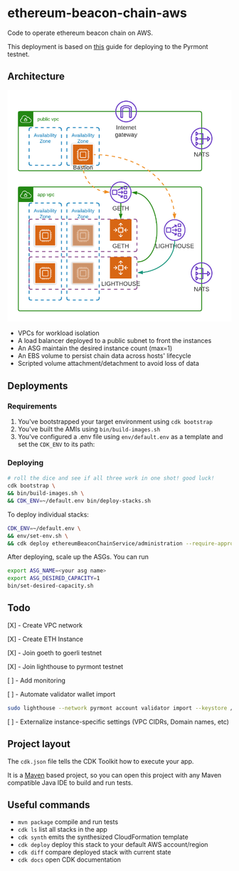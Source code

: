 # ethereum-beacon-chain-aws
Code to operate ethereum beacon chain on AWS.  

This deployment is based on [this](https://someresat.medium.com/guide-to-staking-on-ethereum-2-0-ubuntu-pyrmont-lighthouse-a634d3b87393) guide for deploying to the Pyrmont testnet.

## Architecture

![Ethereum Beacon Chain Service](docs/Ethereum_Beacon_Chain_Service.png)

- VPCs for workload isolation
- A load balancer deployed to a public subnet to front the instances
- An ASG maintain the desired instance count (max=1)
- An EBS volume to persist chain data across hosts' lifecycle
- Scripted volume attachment/detachment to avoid loss of data

## Deployments
### Requirements
1. You've bootstrapped your target environment using `cdk bootstrap`
2. You've built the AMIs using `bin/build-images.sh`
3. You've configured a .env file using `env/default.env` as a template and set the `CDK_ENV` to its path:

### Deploying
```bash
# roll the dice and see if all three work in one shot! good luck!
cdk bootstrap \
&& bin/build-images.sh \
&& CDK_ENV=~/default.env bin/deploy-stacks.sh
```

To deploy individual stacks:
```bash
CDK_ENV=~/default.env \
&& env/set-env.sh \
&& cdk deploy ethereumBeaconChainService/administration --require-approval never
```

After deploying, scale up the ASGs.  You can run 
```bash
export ASG_NAME=<your asg name> 
export ASG_DESIRED_CAPACITY=1 
bin/set-desired-capacity.sh
```
## Todo

[X] - Create VPC network

[X] - Create ETH Instance

[X] - Join goeth to goerli testnet

[X] - Join lighthouse to pyrmont testnet

[ ] - Add monitoring

[ ] - Automate validator wallet import
```bash
sudo lighthouse --network pyrmont account validator import --keystore /home/ubuntu/validator_keys/keystore.json --datadir /var/lib/lighthouse
```
[ ] - Externalize instance-specific settings (VPC CIDRs, Domain names, etc)

## Project layout

The `cdk.json` file tells the CDK Toolkit how to execute your app.

It is a [Maven](https://maven.apache.org/) based project, so you can open this project with any Maven compatible Java IDE to build and run tests.

## Useful commands

 * `mvn package`     compile and run tests
 * `cdk ls`          list all stacks in the app
 * `cdk synth`       emits the synthesized CloudFormation template
 * `cdk deploy`      deploy this stack to your default AWS account/region
 * `cdk diff`        compare deployed stack with current state
 * `cdk docs`        open CDK documentation
